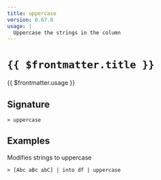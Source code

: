 ```yaml
---
title: uppercase
version: 0.67.0
usage: |
  Uppercase the strings in the column
---
```


# <code>{{ $frontmatter.title }}</code>

<div style='white-space: pre-wrap;'>{{ $frontmatter.usage }}</div>

## Signature

```> uppercase ```

## Examples

Modifies strings to uppercase
```shell
> [Abc aBc abC] | into df | uppercase
```
